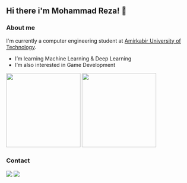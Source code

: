 
## Hi there i'm Mohammad Reza! 🙌

### About me

I'm currently a computer engineering student at [Amirkabir University of Technology](aut.ac.ir).  

-  I’m learning Machine Learning & Deep Learning
-  I’m also interested in Game Development
<div>
  <img height="200px" src="https://github-readme-stats.vercel.app/api?username=MrezaDorudian&show_icons=true&theme=dark" />
  <img height="200px" src="https://github-readme-stats.vercel.app/api/top-langs/?username=MrezaDorudian&layout=compact&langs_count=7&theme=dark"/>
</div>



### Contact

<a href="mailto:mr.dorudian@gmail.com"><img align="center" src="https://img.shields.io/badge/Gmail-D14836?style=for-the-badge&logo=gmail&logoColor=white" /></a>
<a href="https://www.linkedin.com/in/mohammadreza-doroodian-63a715212"><img align="center" src="https://img.shields.io/badge/LinkedIn-0077B5?style=for-the-badge&logo=linkedin&logoColor=white" /></a>
